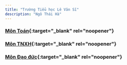 ```yaml
---
title: "Trường Tiểu học Lê Văn Sĩ"
description: "Ngô Thái Hà"
---
```



### [Môn Toán](https://ul.lilw.dev/hab9){:target="_blank" rel="noopener"}

### [Môn TNXH](https://ul.lilw.dev/hab10){:target="_blank" rel="noopener"}

### [Môn Đạo đức](https://ul.lilw.dev/hatc){:target="_blank" rel="noopener"}
